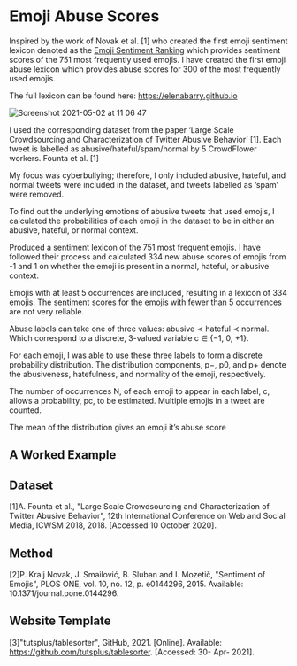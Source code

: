 # Emoji Abuse Scores 

Inspired by the work of Novak et al. [1] who created the first emoji sentiment lexicon denoted as the [Emoji Sentiment Ranking](http://kt.ijs.si/data/Emoji_sentiment_ranking/) which provides sentiment scores of the 751 most frequently used emojis. I have created the first emoji abuse lexicon which provides abuse scores for 300 of the most frequently used emojis.

The full lexicon can be found here: https://elenabarry.github.io


![Screenshot 2021-05-02 at 11 06 47](https://user-images.githubusercontent.com/53048127/116809577-8ef5f700-ab36-11eb-914c-770536b6a07a.png)

I used the corresponding dataset from the paper ‘Large Scale Crowdsourcing and Characterization of Twitter Abusive Behavior’ [1]. Each tweet is labelled as abusive/hateful/spam/normal by 5 CrowdFlower workers. Founta et al. [1] 


My focus was cyberbullying; therefore, I only included abusive, hateful, and normal tweets were included in the dataset, and tweets labelled as ‘spam’ were removed.

To find out the underlying emotions of abusive tweets that used emojis, I calculated the probabilities of each emoji in the dataset to be in either an abusive, hateful, or normal context. 

Produced a sentiment lexicon of the 751 most frequent emojis. I have followed their process and calculated 334 new abuse scores of emojis from -1 and 1 on whether the emoji is present in a normal, hateful, or abusive context.

Emojis with at least 5 occurrences are included, resulting in a lexicon of 334 emojis. The sentiment scores for the emojis with fewer than 5 occurrences are not very reliable.

Abuse labels can take one of three values: abusive ≺ hateful ≺ normal. Which correspond to a discrete, 3-valued variable c ∈ {−1, 0, +1}.

For each emoji, I was able to use these three labels to form a discrete probability distribution. The distribution components, p−, p0, and p+ denote the abusiveness, hatefulness, and normality of the emoji, respectively.

The number of occurrences N, of each emoji to appear in each label, c, allows a probability, pc, to be estimated. Multiple emojis in a tweet are counted.

The mean of the distribution gives an emoji it’s abuse score

## A Worked Example

   

## Dataset 
[1]A.  Founta et al., "Large Scale Crowdsourcing and Characterization of Twitter Abusive Behavior", 12th International Conference on Web and Social Media, ICWSM 2018, 2018. [Accessed 10 October 2020].

## Method 
[2]P.  Kralj Novak, J.  Smailović, B.  Sluban and I.  Mozetič, "Sentiment of Emojis", PLOS ONE, vol. 10, no. 12, p. e0144296, 2015. Available: 10.1371/journal.pone.0144296.

## Website Template
[3]"tutsplus/tablesorter", GitHub, 2021. [Online]. Available: https://github.com/tutsplus/tablesorter. [Accessed: 30- Apr- 2021].
